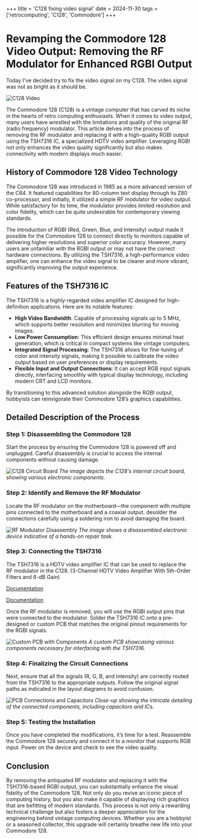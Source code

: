 +++
title = 'C128 fixing video signal'
date = 2024-11-30
tags = ['retrocomputing', 'C128', 'Commodore']
+++

# Revamping the Commodore 128 Video Output: Removing the RF Modulator for Enhanced RGBI Output

Today I've decided try to fix the video signal on my C128. The video signal was not as bright as it should be. 

![C128 Video](https://i.imgur.com/V8qiMuj.jpg)

The Commodore 128 (C128) is a vintage computer that has carved its niche in the hearts of retro computing enthusiasts. When it comes to video output, many users have wrestled with the limitations and quality of the original RF (radio frequency) modulator. This article delves into the process of removing the RF modulator and replacing it with a high-quality RGBI output using the TSH7316 IC, a specialized HDTV video amplifier. Leveraging RGBI not only enhances the video quality significantly but also makes connectivity with modern displays much easier.

## History of Commodore 128 Video Technology

The Commodore 128 was introduced in 1985 as a more advanced version of the C64. It featured capabilities for 80-column text display through its Z80 co-processor, and initially, it utilized a simple RF modulator for video output. While satisfactory for its time, the modulator provides limited resolution and color fidelity, which can be quite undesirable for contemporary viewing standards.

The introduction of RGBI (Red, Green, Blue, and Intensity) output made it possible for the Commodore 128 to connect directly to monitors capable of delivering higher resolutions and superior color accuracy. However, many users are unfamiliar with the RGBI output or may not have the correct hardware connections. By utilizing the TSH7316, a high-performance video amplifier, one can enhance the video signal to be clearer and more vibrant, significantly improving the output experience.

## Features of the TSH7316 IC

The TSH7316 is a highly-regarded video amplifier IC designed for high-definition applications. Here are its notable features:

- **High Video Bandwidth**: Capable of processing signals up to 5 MHz, which supports better resolution and minimizes blurring for moving images.
- **Low Power Consumption**: This efficient design ensures minimal heat generation, which is critical in compact systems like vintage computers.
- **Integrated Signal Processing**: The TSH7316 allows for fine-tuning of color and intensity signals, making it possible to calibrate the video output based on user preferences or display requirements.
- **Flexible Input and Output Connections**: It can accept RGB input signals directly, interfacing smoothly with typical display technology, including modern CRT and LCD monitors.

By transitioning to this advanced solution alongside the RGBI output, hobbyists can reinvigorate their Commodore 128’s graphics capabilities.

## Detailed Description of the Process

### Step 1: Disassembling the Commodore 128

Start the process by ensuring the Commodore 128 is powered off and unplugged. Careful disassembly is crucial to access the internal components without causing damage. 

![C128 Circuit Board](https://i.imgur.com/Upuo7NI.jpg)
*The image depicts the C128's internal circuit board, showing various electronic components.*

### Step 2: Identify and Remove the RF Modulator

Locate the RF modulator on the motherboard—the component with multiple pins connected to the motherboard and a coaxial output. desolder the connections carefully using a soldering iron to avoid damaging the board. 

![RF Modulator Disassembly](https://i.imgur.com/sgRUkBd.jpg)
*The image shows a disassembled electronic device indicative of a hands-on repair task.*

### Step 3: Connecting the TSH7316

The TSH7316 is a HDTV video amplifier IC that can be used to replace the RF modulator in the C128. (3-Channel HDTV Video Amplifier With 5th-Order Filters and 6-dB Gain)

[Documentation](https://www.alldatasheet.es/datasheet-pdf/pdf/178184/TI/THS7316.html)

[Documentation](https://www.ti.com/product/THS7316)


Once the RF modulator is removed, you will use the RGBI output pins that were connected to the modulator. Solder the TSH7316 IC onto a pre-designed or custom PCB that matches the original pinout requirements for the RGBI signals. 

![Custom PCB with Components](https://i.imgur.com/GYX0Bai.jpg)
*A custom PCB showcasing various components necessary for interfacing with the TSH7316.*

### Step 4: Finalizing the Circuit Connections

Next, ensure that all the signals (R, G, B, and Intensity) are correctly routed from the TSH7316 to the appropriate outputs. Follow the original signal paths as indicated in the layout diagrams to avoid confusion.

![PCB Connections and Capacitors](https://i.imgur.com/tkCvp0S.jpg)
*Close-up showing the intricate detailing of the connected components, including capacitors and ICs.*

### Step 5: Testing the Installation

Once you have completed the modifications, it’s time for a test. Reassemble the Commodore 128 securely and connect it to a monitor that supports RGB input. Power on the device and check to see the video quality.

## Conclusion

By removing the antiquated RF modulator and replacing it with the TSH7316-based RGBI output, you can substantially enhance the visual fidelity of the Commodore 128. Not only do you revive an iconic piece of computing history, but you also make it capable of displaying rich graphics that are befitting of modern standards. This process is not only a rewarding technical challenge but also fosters a deeper appreciation for the engineering behind vintage computing devices. Whether you are a hobbyist or a seasoned collector, this upgrade will certainly breathe new life into your Commodore 128.